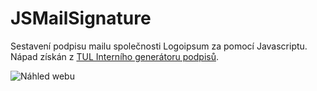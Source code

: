 # JSMailSignature
Sestavení podpisu mailu společnosti Logoipsum za pomocí Javascriptu.\
Nápad získán z [TUL Interního generátoru podpisů](https://intranet.tul.cz/files/microsites/podpis/).

![Náhled webu](./assets/images/screenshot.jpg)
